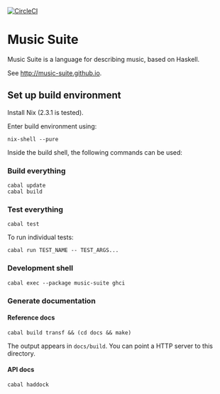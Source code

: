 [![CircleCI](https://circleci.com/gh/hanshoglund/music-suite.svg?style=svg)](https://circleci.com/gh/hanshoglund/music-suite)

# Music Suite

Music Suite is a language for describing music, based on Haskell.

See <http://music-suite.github.io>.

## Set up build environment

Install Nix (2.3.1 is tested).

Enter build environment using:

```
nix-shell --pure
```

Inside the build shell, the following commands can be used:

### Build everything

```
cabal update
cabal build
```

### Test everything

```
cabal test
```

To run individual tests:

```
cabal run TEST_NAME -- TEST_ARGS...
```

### Development shell

```
cabal exec --package music-suite ghci
```

### Generate documentation

#### Reference docs

```
cabal build transf && (cd docs && make)
```

The output appears in `docs/build`. You can point a HTTP server to this directory.

#### API docs

```
cabal haddock
```

